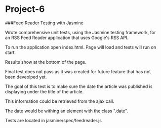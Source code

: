 # Project-6
###Feed Reader Testing with Jasmine

Wrote comprehensive unit tests, using the Jasmine testing framework, for an RSS Feed Reader application that uses Google's RSS API.

To run the application open index.html.  Page will load and tests will run on start.

Results show at the bottom of the page.

Final test does not pass as it was created for future feature that has not been deveolped yet.

The goal of this test is to make sure the date the article was published is displaying under the title of the article.

This information could be retrieved from the ajax call.

The date would be withing an element with the class ".date".

Tests are located in jasmine/spec/feedreader.js


